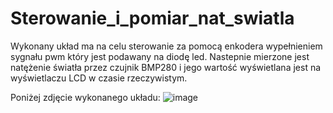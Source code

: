 # Sterowanie_i_pomiar_nat_swiatla

Wykonany układ ma na celu sterowanie za pomocą enkodera wypełnieniem sygnału pwm który jest podawany na diodę led. 
Nastepnie mierzone jest natężenie światła przez czujnik BMP280 i jego wartość wyświetlana jest na wyświetlaczu LCD w czasie rzeczywistym.

Poniżej zdjęcie wykonanego układu: 
![image](https://user-images.githubusercontent.com/65861697/160867916-51e1b581-a1ae-4a5a-b4b5-f884ff71198f.jpg)
